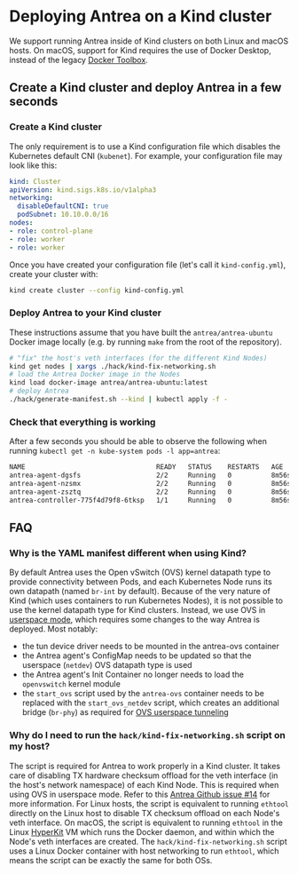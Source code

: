 # Deploying Antrea on a Kind cluster

We support running Antrea inside of Kind clusters on both Linux and macOS
hosts. On macOS, support for Kind requires the use of Docker Desktop, instead of
the legacy [Docker
Toolbox](https://docs.docker.com/docker-for-mac/docker-toolbox/).

## Create a Kind cluster and deploy Antrea in a few seconds

### Create a Kind cluster

The only requirement is to use a Kind configuration file which disables the
Kubernetes default CNI (`kubenet`). For example, your configuration file may
look like this:
```yaml
kind: Cluster
apiVersion: kind.sigs.k8s.io/v1alpha3
networking:
  disableDefaultCNI: true
  podSubnet: 10.10.0.0/16
nodes:
- role: control-plane
- role: worker
- role: worker
```

Once you have created your configuration file (let's call it `kind-config.yml`),
create your cluster with:
```bash
kind create cluster --config kind-config.yml
```

### Deploy Antrea to your Kind cluster

These instructions assume that you have built the `antrea/antrea-ubuntu` Docker
image locally (e.g. by running `make` from the root of the repository).

```bash
# "fix" the host's veth interfaces (for the different Kind Nodes)
kind get nodes | xargs ./hack/kind-fix-networking.sh
# load the Antrea Docker image in the Nodes
kind load docker-image antrea/antrea-ubuntu:latest
# deploy Antrea
./hack/generate-manifest.sh --kind | kubectl apply -f -
```

### Check that everything is working

After a few seconds you should be able to observe the following when running
`kubectl get -n kube-system pods -l app=antrea`:
```bash
NAME                                 READY   STATUS    RESTARTS   AGE
antrea-agent-dgsfs                   2/2     Running   0          8m56s
antrea-agent-nzsmx                   2/2     Running   0          8m56s
antrea-agent-zsztq                   2/2     Running   0          8m56s
antrea-controller-775f4d79f8-6tksp   1/1     Running   0          8m56s
```

## FAQ

### Why is the YAML manifest different when using Kind?

By default Antrea uses the Open vSwitch (OVS) kernel datapath type to provide
connectivity between Pods, and each Kubernetes Node runs its own datapath
(named `br-int` by default). Because of the very nature of Kind (which uses
containers to run Kubernetes Nodes), it is not possible to use the kernel
datapath type for Kind clusters. Instead, we use OVS in [userspace
mode](http://docs.openvswitch.org/en/latest/intro/install/userspace/), which
requires some changes to the way Antrea is deployed. Most notably:
 * the tun device driver needs to be mounted in the antrea-ovs container
 * the Antrea agent's ConfigMap needs to be updated so that the userspace
   (`netdev`) OVS datapath type is used
 * the Antrea agent's Init Container no longer needs to load the `openvswitch`
   kernel module
 * the `start_ovs` script used by the `antrea-ovs` container needs to be
   replaced with the `start_ovs_netdev` script, which creates an additional
   bridge (`br-phy`) as required for [OVS userspace
   tunneling](http://docs.openvswitch.org/en/latest/howto/userspace-tunneling/)

### Why do I need to run the `hack/kind-fix-networking.sh` script on my host?

The script is required for Antrea to work properly in a Kind cluster. It takes
care of disabling TX hardware checksum offload for the veth interface (in the
host's network namespace) of each Kind Node. This is required when using OVS in
userspace mode. Refer to this [Antrea Github issue #14](https://github.com/vmware-tanzu/antrea/issues/14) for more information. For
Linux hosts, the script is equivalent to running `ethtool` directly on the Linux
host to disable TX checksum offload on each Node's veth interface. On macOS, the
script is equivalent to running `ethtool` in the Linux
[HyperKit](https://github.com/moby/hyperkit) VM which runs the Docker daemon,
and within which the Node's veth interfaces are created. The
`hack/kind-fix-networking.sh` script uses a Linux Docker container with host
networking to run `ethtool`, which means the script can be exactly the same for
both OSs.
